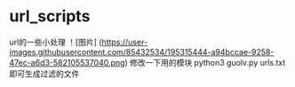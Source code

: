 # url_scripts
url的一些小处理
！[图片] (https://user-images.githubusercontent.com/85432534/195315444-a94bccae-9258-47ec-a6d3-582105537040.png)
修改一下用的模块
python3  guolv.py  urls.txt即可生成过滤的文件
